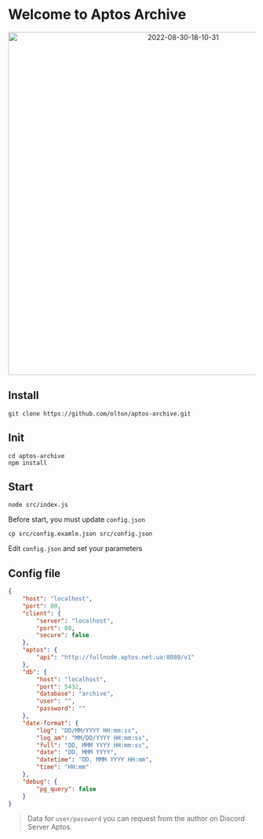 # Welcome to Aptos Archive

<div align="center">
  <img width="697" alt="2022-08-30-18-10-31" src="https://user-images.githubusercontent.com/365108/187473931-62efa10c-45f5-4441-b3b1-df52b86981c6.png">
</div>

## Install
```shell
git clone https://github.com/olton/aptos-archive.git
```

## Init
```shell
cd aptos-archive
npm install
```

## Start
```shell
node src/index.js
```

Before start, you must update `config.json`
```shell
cp src/config.examle.json src/config.json
```
Edit `config.json` and set your parameters

## Config file
```json
{
    "host": "localhost",
    "port": 80,
    "client": {
        "server": "localhost",
        "port": 80,
        "secure": false
    },
    "aptos": {
        "api": "http://fullnode.aptos.net.ua:8080/v1"
    },
    "db": {
        "host": "localhost",
        "port": 5432,
        "database": "archive",
        "user": "",
        "password": ""
    },
    "date-format": {
        "log": "DD/MM/YYYY HH:mm:ss",
        "log_am": "MM/DD/YYYY HH:mm:ss",
        "full": "DD, MMM YYYY HH:mm:ss",
        "date": "DD, MMM YYYY",
        "datetime": "DD, MMM YYYY HH:mm",
        "time": "HH:mm"
    },
    "debug": {
        "pg_query": false
    }
}
```
> Data for `user/password` you can request from the author on Discord Server Aptos.
